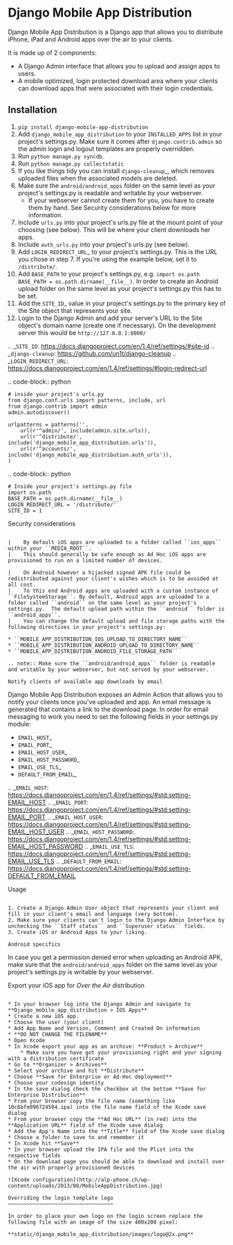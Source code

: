 Django Mobile App Distribution
==============================

Django Mobile App Distribution is a Django app that allows you to distribute iPhone, iPad and Android apps over the air to your clients.

It is made up of 2 components:

* A Django Admin interface that allows you to upload and assign apps to users.
* A mobile optimized, login protected download area where your clients can download apps that were associated with their login credentials.


Installation
------------

1. ``pip install django-mobile-app-distribution``
2. Add ``django_mobile_app_distribution`` to your ``INSTALLED_APPS`` list in your project's settings.py. Make sure it comes after ``django.contrib.admin`` so the admin login and logout templates are properly overridden.
3. Run ``python manage.py syncdb``.
4. Run ``python manage.py collectstatic``
5. If you like things tidy you can install `django-cleanup`_, which removes uploaded files when the associated models are deleted.
6. Make sure the ``android/android_apps`` folder on the same level as your project's settings.py is readable and writable by your webserver.
	*  If your webserver cannot create them for you, you have to create them by hand.  See Security considerations below for more information.
7. Include ``urls.py`` into your project's urls.py file at the mount point of your choosing (see below).  This will be where your client downloads her apps.
8. Include ``auth_urls.py`` into your project's urls.py (see below).
9. Add `LOGIN_REDIRECT_URL`_ to your project's settings.py.  This is the URL you chose in step 7.  If you're using the example below, set it to ``/distribute/``.
10. Add ``BASE_PATH`` to your project's settings.py, e.g. ``import os.path BASE_PATH = os.path.dirname(__file__)``. In order to create an Android upload folder on the same level as your project's settings.py this has to be set.
11. Add the `SITE_ID`_ value in your project's settings.py to the primary key of the Site object that represents your site.
12. Login to the Django Admin and add your server's URL to the Site object's domain name (create one if necessary). On the development server this would be ``http://127.0.0.1:8000/``

.. _`SITE_ID`: https://docs.djangoproject.com/en/1.4/ref/settings/#site-id
.. _`django-cleanup`: https://github.com/un1t/django-cleanup
.. _`LOGIN_REDIRECT_URL`: https://docs.djangoproject.com/en/1.4/ref/settings/#login-redirect-url

.. code-block:: python
	
	# inside your project's urls.py
	from django.conf.urls import patterns, include, url
	from django.contrib import admin
	admin.autodiscover()

	urlpatterns = patterns('',
		url(r'^admin/', include(admin.site.urls)),
		url(r'^distribute/', include('django_mobile_app_distribution.urls')),
		url(r'^accounts/', include('django_mobile_app_distribution.auth_urls')),
	)

.. code-block:: python

	# Inside your project's settings.py file
	import os.path
	BASE_PATH = os.path.dirname(__file__)
	LOGIN_REDIRECT_URL = '/distribute/'
	SITE_ID = 1

Security considerations
~~~~~~~~~~~~~~~~~~~~~~~

|    By default iOS apps are uploaded to a folder called ``ios_apps`` within your ``MEDIA_ROOT``.
|    This should generally be safe enough as Ad Hoc iOS apps are provisioned to run on a limited number of devices.

|    On Android however a hijacked signed APK file could be redistributed against your client's wishes which is to be avoided at all cost.
|    To this end Android apps are uploaded with a custom instance of ``FileSystemStorage``. By default, Android apps are uploaded to a folder called ``android`` on the same level as your project's settings.py.  The default upload path within the ``android`` folder is ``android_apps``.
|    You can change the default upload and file storage paths with the following directives in your project's settings.py:

* ``MOBILE_APP_DISTRIBUTION_IOS_UPLOAD_TO_DIRECTORY_NAME``
* ``MOBILE_APP_DISTRIBUTION_ANDROID_UPLOAD_TO_DIRECTORY_NAME``
* ``MOBILE_APP_DISTRIBUTION_ANDROID_FILE_STORAGE_PATH``

.. note:: Make sure the ``android/android_apps`` folder is readable and writable by your webserver, but not served by your webserver.

Notify clients of available app downloads by email
~~~~~~~~~~~~~~~~~~~~~~~~~~~~~~~~~~~~~~~~~~~~~~~~~~

Django Mobile App Distribution exposes an Admin Action that allows you to notify your clients once you've uploaded and app.
An email message is generated that contains a link to the download page.
In order for email messaging to work you need to set the following fields in your settings.py module:

* `EMAIL_HOST`_
* `EMAIL_PORT`_
* `EMAIL_HOST_USER`_
* `EMAIL_HOST_PASSWORD`_
* `EMAIL_USE_TLS`_
* `DEFAULT_FROM_EMAIL`_

.. _`EMAIL_HOST`: https://docs.djangoproject.com/en/1.4/ref/settings/#std:setting-EMAIL_HOST
.. _`EMAIL_PORT`: https://docs.djangoproject.com/en/1.4/ref/settings/#std:setting-EMAIL_PORT
.. _`EMAIL_HOST_USER`: https://docs.djangoproject.com/en/1.4/ref/settings/#std:setting-EMAIL_HOST_USER
.. _`EMAIL_HOST_PASSWORD`: https://docs.djangoproject.com/en/1.4/ref/settings/#std:setting-EMAIL_HOST_PASSWORD
.. _`EMAIL_USE_TLS`: https://docs.djangoproject.com/en/1.4/ref/settings/#std:setting-EMAIL_USE_TLS
.. _`DEFAULT_FROM_EMAIL`: https://docs.djangoproject.com/en/1.4/ref/settings/#std:setting-DEFAULT_FROM_EMAIL


Usage
~~~~~

1. Create a Django Admin User object that represents your client and fill in your client's email and language (very bottom).
2. Make sure your clients can't login to the Django Admin Interface by unchecking the ``Staff status`` and ``Superuser status`` fields.
3. Create iOS or Android Apps to your liking.

Android specifics
~~~~~~~~~~~~~~~~~

In case you get a permission denied error when uploading an Android APK, make sure that the ``android/android_apps`` folder on the same level as your project's settings.py is writable by your webserver.


Export your iOS app for *Over the Air* distribution
~~~~~~~~~~~~~~~~~~~~~~~~~~~~~~~~~~~~~~~~~~~~~~~~~~~

* In your browser log into the Django Admin and navigate to **Django_mobile_app_distribution > IOS Apps**
* Create a new iOS app.
* Choose the user (your client)
* Add App Name and Version, Comment and Created On information
* **DO NOT CHANGE THE FILENAME**
* Open Xcode
* In Xcode export your app as an archive: **Product > Archive**
	* Make sure you have got your provisioning right and your signing with a distribution certificate
* Go to **Organizer > Archives**
* Select your archive and hit **Distribute**
* Choose **Save for Enterprise or Ad-Hoc deployment**
* Choose your codesign identity
* In the save dialog check the checkbox at the bottom **Save for Enterprise Distribution**
* From your browser copy the file name (something like 10c6bfe096724504.ipa) into the file name field of the Xcode save dialog
* From your browser copy the **Ad Hoc URL** (in red) into the **Application URL** field of the Xcode save dialog
* Add the App's Name into the **Title** field of the Xcode save dialog
* Choose a folder to save to and remember it
* In Xcode hit **Save**
* In your browser upload the IPA file and the Plist into the respective fields
* On the download page you should be able to download and install over the air with properly provisioned devices

![Xcode configuration](http://alp-phone.ch/wp-content/uploads/2013/08/MobileAppDistribution.jpg)

Overriding the login template logo
~~~~~~~~~~~~~~~~~~~~~~~~~~~~~~~~~~

In order to place your own logo on the login screen replace the following file with an image of the size 400x200 pixel:

**static/django_mobile_app_distribution/images/logo@2x.png**

